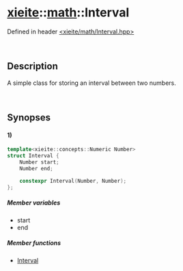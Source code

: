 # [xieite](../xieite.md)\:\:[math](../math.md)\:\:Interval
Defined in header [<xieite/math/Interval.hpp>](../../include/xieite/math/Interval.hpp)

&nbsp;

## Description
A simple class for storing an interval between two numbers.

&nbsp;

## Synopses
#### 1)
```cpp
template<xieite::concepts::Numeric Number>
struct Interval {
    Number start;
    Number end;

    constexpr Interval(Number, Number);
};
```
##### Member variables
- start
- end
##### Member functions
- [Interval](./Interval/1/operators/constructor.md)
